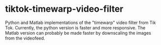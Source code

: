# tiktok-timewarp-video-filter
Python and Matlab implementations of the "timewarp" video filter from Tik Tok. Currently, the python version is faster and more responsive. The Matlab version can probably be made faster by downscaling the images from the videofeed.
